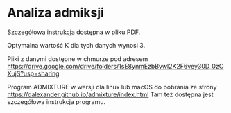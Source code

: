 # Analiza admiksji
Szczegółowa instrukcja dostępna w pliku PDF.</P>
Optymalna wartość K dla tych danych wynosi 3.</P>
Pliki z danymi dostępne w chmurze pod adresem https://drive.google.com/drive/folders/1sE8ynmEzbBvwl2K2F6vey30D_0zOXujS?usp=sharing </P>
Program ADMIXTURE w wersji dla linux lub macOS do pobrania ze strony https://dalexander.github.io/admixture/index.html Tam też dostępna jest szczegółowa instrukcja programu.
